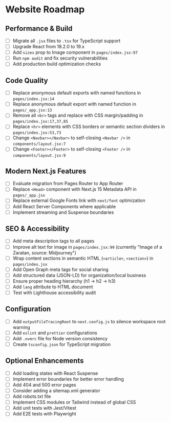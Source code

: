 # Website Roadmap

## Performance & Build

- [ ] Migrate all `.jsx` files to `.tsx` for TypeScript support
- [ ] Upgrade React from 18.2.0 to 19.x
- [ ] Add `sizes` prop to Image component in `pages/index.jsx:97`
- [ ] Run `npm audit` and fix security vulnerabilities
- [ ] Add production build optimization checks

## Code Quality

- [ ] Replace anonymous default exports with named functions in `pages/index.jsx:14`
- [ ] Replace anonymous default export with named function in `pages/_app.jsx:13`
- [ ] Remove all `<br>` tags and replace with CSS margin/padding in `pages/index.jsx:17,37,85`
- [ ] Replace `<hr>` elements with CSS borders or semantic section dividers in `pages/index.jsx:53,73`
- [ ] Change `<Navbar></Navbar>` to self-closing `<Navbar />` in `components/layout.jsx:7`
- [ ] Change `<Footer></Footer>` to self-closing `<Footer />` in `components/layout.jsx:9`

## Modern Next.js Features

- [ ] Evaluate migration from Pages Router to App Router
- [ ] Replace `<Head>` component with Next.js 15 Metadata API in `pages/_app.jsx`
- [ ] Replace external Google Fonts link with `next/font` optimization
- [ ] Add React Server Components where applicable
- [ ] Implement streaming and Suspense boundaries

## SEO & Accessibility

- [ ] Add meta description tags to all pages
- [ ] Improve alt text for image in `pages/index.jsx:99` (currently "Image of a Zaratan, source: Midjourney")
- [ ] Wrap content sections in semantic HTML (`<article>`, `<section>`) in `pages/index.jsx`
- [ ] Add Open Graph meta tags for social sharing
- [ ] Add structured data (JSON-LD) for organization/local business
- [ ] Ensure proper heading hierarchy (h1 → h2 → h3)
- [ ] Add `lang` attribute to HTML document
- [ ] Test with Lighthouse accessibility audit

## Configuration

- [ ] Add `outputFileTracingRoot` to `next.config.js` to silence workspace root warning
- [ ] Add `eslint` and `prettier` configurations
- [ ] Add `.nvmrc` file for Node version consistency
- [ ] Create `tsconfig.json` for TypeScript migration

## Optional Enhancements

- [ ] Add loading states with React Suspense
- [ ] Implement error boundaries for better error handling
- [ ] Add 404 and 500 error pages
- [ ] Consider adding a sitemap.xml generator
- [ ] Add robots.txt file
- [ ] Implement CSS modules or Tailwind instead of global CSS
- [ ] Add unit tests with Jest/Vitest
- [ ] Add E2E tests with Playwright
